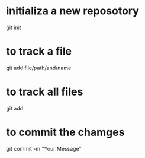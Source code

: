 # initializa a new reposotory
git init

# to track a file
git add file/path/and/name

# to track all files
git add .

# to commit the chamges
git commit -m "Your Message"